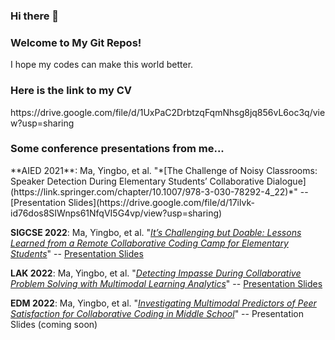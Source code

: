 ### Hi there 👋

<!--
**yingbo-ma/yingbo-ma** is a ✨ _special_ ✨ repository because its `README.md` (this file) appears on your GitHub profile.

Here are some ideas to get you started:

- 🔭 I’m currently working on ...
- 🌱 I’m currently learning ...
- 👯 I’m looking to collaborate on ...
- 🤔 I’m looking for help with ...
- 💬 Ask me about ...
- 📫 How to reach me: ...
- 😄 Pronouns: ...
- ⚡ Fun fact: ...
-->

<h3>Welcome to My Git Repos!</h3>
<p>I hope my codes can make this world better.</p>

<h3>Here is the link to my CV</h3>
https://drive.google.com/file/d/1UxPaC2DrbtzqFqmNhsg8jq856vL6oc3q/view?usp=sharing

<h3>Some conference presentations from me...</h3>
**AIED 2021**: Ma, Yingbo, et al. "*[The Challenge of Noisy Classrooms: Speaker Detection During Elementary Students’ Collaborative Dialogue](https://link.springer.com/chapter/10.1007/978-3-030-78292-4_22)*" -- [Presentation Slides](https://drive.google.com/file/d/17ilvk-id76dos8SIWnps61NfqVI5G4vp/view?usp=sharing)

**SIGCSE 2022**: Ma, Yingbo, et al. "*[It’s Challenging but Doable: Lessons Learned from a Remote Collaborative Coding Camp for Elementary Students](https://dl.acm.org/doi/10.1145/3478431.3499327)*" -- [Presentation Slides](https://drive.google.com/file/d/18ub3bT1-hompuR1AUUeZWDNB7GQAPAuR/view?usp=sharing)

**LAK 2022**: Ma, Yingbo, et al. "*[Detecting Impasse During Collaborative Problem Solving with Multimodal Learning Analytics](https://dl.acm.org/doi/abs/10.1145/3506860.3506865)*" -- [Presentation Slides](https://drive.google.com/file/d/1Uf0sbgPHCBubvKTnteW9igOsdJukxjEa/view?usp=sharing)

**EDM 2022**: Ma, Yingbo, et al. "*[Investigating Multimodal Predictors of Peer Satisfaction for Collaborative Coding in Middle School]()*" -- Presentation Slides (coming soon)